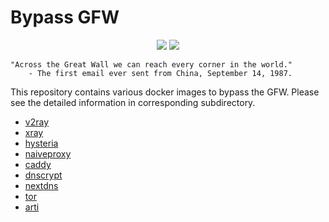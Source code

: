 # Bypass GFW

<div align="center">
<a href="https://github.com/zydou/GFW"><img src="https://img.shields.io/badge/English-green.svg"></a>
<a href="https://github.com/zydou/GFW/blob/master/README-CN.md"><img src="https://img.shields.io/badge/中文-purple.svg"></a>
</div>

    "Across the Great Wall we can reach every corner in the world."
        - The first email ever sent from China, September 14, 1987.

This repository contains various docker images to bypass the GFW. Please see the detailed information in corresponding subdirectory.

- [v2ray](https://github.com/zydou/gfw/tree/master/v2ray)
- [xray](https://github.com/zydou/gfw/tree/master/xray)
- [hysteria](https://github.com/zydou/gfw/tree/master/hysteria)
- [naiveproxy](https://github.com/zydou/gfw/tree/master/naiveproxy)
- [caddy](https://github.com/zydou/gfw/tree/master/caddy)
- [dnscrypt](https://github.com/zydou/gfw/tree/master/dnscrypt)
- [nextdns](https://github.com/zydou/gfw/tree/master/nextdns)
- [tor](https://github.com/zydou/gfw/tree/master/tor)
- [arti](https://github.com/zydou/gfw/tree/master/arti)
